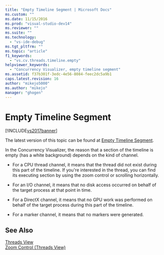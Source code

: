 ```yaml
---
title: "Empty Timeline Segment | Microsoft Docs"
ms.custom: ""
ms.date: 11/15/2016
ms.prod: "visual-studio-dev14"
ms.reviewer: ""
ms.suite: ""
ms.technology: 
  - "vs-ide-debug"
ms.tgt_pltfrm: ""
ms.topic: "article"
f1_keywords: 
  - "vs.cv.threads.timeline.empty"
helpviewer_keywords: 
  - "Concurrency Visualizer, empty timeline segment"
ms.assetid: f37b301f-3edc-4e56-8084-feec2dc5a9b1
caps.latest.revision: 16
author: "mikejo5000"
ms.author: "mikejo"
manager: "ghogen"
---
```

# Empty Timeline Segment
[!INCLUDE[vs2017banner](../includes/vs2017banner.md)]

The latest version of this topic can be found at [Empty Timeline Segment](https://docs.microsoft.com/visualstudio/profiling/empty-timeline-segment).  
  
In the Concurrency Visualizer, the reason that a section of the timeline is empty (has a white background) depends on the kind of channel.  
  
-   For a CPU thread channel, it means that the thread did not exist during this part of the timeline. If you're interested in the thread, you can find its executing section by using the zoom control or scrolling horizontally.  
  
-   For an I/O channel, it means that no disk access occurred on behalf of the target process at that point in time.  
  
-   For a DirectX channel, it means that no GPU work was performed on behalf of the target process during this part of the timeline.  
  
-   For a marker channel, it means that no markers were generated.  
  
## See Also  
 [Threads View](../profiling/threads-view-parallel-performance.md)   
 [Zoom Control (Threads View)](../profiling/zoom-control-threads-view.md)



